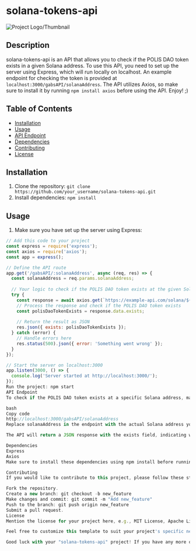 # solana-tokens-api
![Project Logo/Thumbnail](https://altcoinsbox.com/wp-content/uploads/2023/01/full-solana-logo.webp)
## Description
solana-tokens-api is an API that allows you to check if the POLIS DAO token exists in a given Solana address. To use this API, you need to set up the server using Express, which will run locally on localhost. An example endpoint for checking the token is provided at `localhost:3000/gabsAPI/solanaAddress`. The API utilizes Axios, so make sure to install it by running `npm install axios` before using the API. Enjoy! ;)

## Table of Contents
- [Installation](#installation)
- [Usage](#usage)
- [API Endpoint](#api-endpoint)
- [Dependencies](#dependencies)
- [Contributing](#contributing)
- [License](#license)

## Installation
1. Clone the repository: `git clone https://github.com/your_username/solana-tokens-api.git`
2. Install dependencies: `npm install`

## Usage
1. Make sure you have set up the server using Express:
```javascript
// Add this code to your project
const express = require('express');
const axios = require('axios');
const app = express();

// Define the API route
app.get('/gabsAPI/:solanaAddress', async (req, res) => {
  const solanaAddress = req.params.solanaAddress;
  
  // Your logic to check if the POLIS DAO token exists at the given Solana address
  try {
    const response = await axios.get(`https://example-api.com/solana/${solanaAddress}`);
    // Process the response and check if the POLIS DAO token exists
    const polisDaoTokenExists = response.data.exists;
    
    // Return the result as JSON
    res.json({ exists: polisDaoTokenExists });
  } catch (error) {
    // Handle errors here
    res.status(500).json({ error: 'Something went wrong' });
  }
});

// Start the server on localhost:3000
app.listen(3000, () => {
  console.log('Server started at http://localhost:3000/');
});
Run the project: npm start
API Endpoint
To check if the POLIS DAO token exists at a specific Solana address, make a GET request to the following endpoint:

bash
Copy code
http://localhost:3000/gabsAPI/solanaAddress
Replace solanaAddress in the endpoint with the actual Solana address you want to check.

The API will return a JSON response with the exists field, indicating whether the token exists or not.

Dependencies
Express
Axios
Make sure to install these dependencies using npm install before running the API.

Contributing
If you would like to contribute to this project, please follow these steps:

Fork the repository.
Create a new branch: git checkout -b new_feature
Make changes and commit: git commit -m "Add new_feature"
Push to the branch: git push origin new_feature
Submit a pull request.
License
Mention the license for your project here, e.g., MIT License, Apache License, etc.

Feel free to customize this template to suit your project's specific needs. Add more sections or elaborate further on the usage and features of your API. Once you've made the necessary changes, paste this content into your project's README.md file on GitHub.

Good luck with your "solana-tokens-api" project! If you have any more questions or need further assistance, feel free to ask. Happy coding! 
